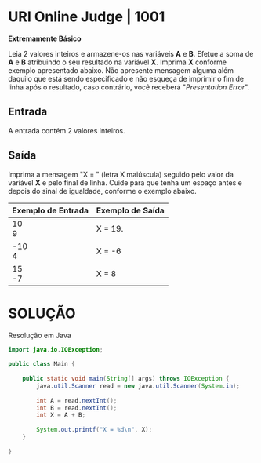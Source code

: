 # URI Online Judge | 1001

**Extremamente Básico**

Leia 2 valores inteiros e armazene-os nas variáveis  **A**  e  **B**. Efetue a soma de  **A**  e  **B**  atribuindo o seu resultado na variável  **X**. Imprima  **X**  conforme exemplo apresentado abaixo. Não apresente mensagem alguma além daquilo que está sendo especificado e não esqueça de imprimir o fim de linha após o resultado, caso contrário, você receberá "_Presentation Error_".

## Entrada

A entrada contém 2 valores inteiros.

## Saída

Imprima a mensagem "X = " (letra X maiúscula) seguido pelo valor da variável  **X** e pelo final de linha. Cuide para que tenha um espaço antes e depois do sinal de igualdade, conforme o exemplo abaixo.

| Exemplo de Entrada | Exemplo de Saída    |
|--------------------|---------------------|
| 10 <br> 9          | X = 19.             |
| -10 <br> 4         | X = -6              |
| 15 <br> -7         | X = 8               |

# SOLUÇÃO

Resolução em Java
```java
import java.io.IOException;
 
public class Main {
 
    public static void main(String[] args) throws IOException {
        java.util.Scanner read = new java.util.Scanner(System.in);
        
        int A = read.nextInt();
        int B = read.nextInt();
        int X = A + B;
        
        System.out.printf("X = %d\n", X);
    }
 
}
```